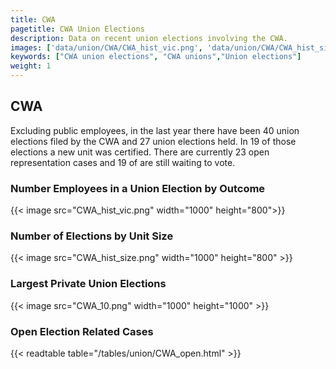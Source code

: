 ```yaml
---
title: CWA
pagetitle: CWA Union Elections
description: Data on recent union elections involving the CWA.
images: ['data/union/CWA/CWA_hist_vic.png', 'data/union/CWA/CWA_hist_size.png', 'data/union/CWA/CWA_10.png']
keywords: ["CWA union elections", "CWA unions","Union elections"]
weight: 1
---
```

##  CWA

Excluding public employees, in the last year there have been 40 union elections filed by the CWA and 27 union elections held. In 19 of those elections a new unit was certified. There are currently 23 open representation cases and 19 of are still waiting to vote.

### Number Employees in a Union Election by Outcome
{{< image src="CWA_hist_vic.png" width="1000" height="800">}}

### Number of Elections by Unit Size
{{< image src="CWA_hist_size.png" width="1000" height="800" >}}

### Largest Private Union Elections
{{< image src="CWA_10.png" width="1000" height="1000"  >}}

### Open Election Related Cases
{{< readtable table="/tables/union/CWA_open.html" >}}

